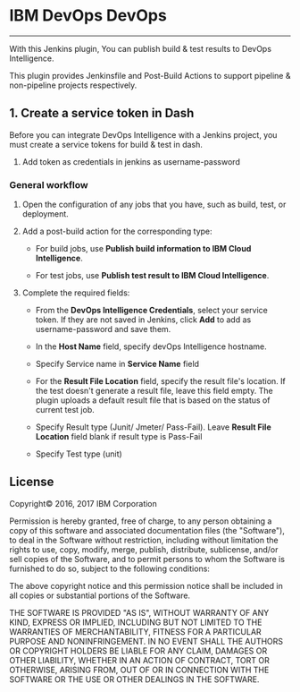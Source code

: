 # IBM DevOps DevOps

---

With this Jenkins plugin, You can publish build & test results to DevOps Intelligence.

This plugin provides Jenkinsfile and Post-Build Actions to support pipeline & non-pipeline projects respectively.

## 1. Create a service token in Dash

Before you can integrate DevOps Intelligence with a Jenkins project, you must create a service tokens for build & test in dash.

1. Add token as credentials in jenkins as username-password

### General workflow

1. Open the configuration of any jobs that you have, such as build, test, or deployment.

2. Add a post-build action for the corresponding type:

   * For build jobs, use **Publish build information to IBM Cloud Intelligence**.

   * For test jobs, use **Publish test result to IBM Cloud Intelligence**.

3. Complete the required fields:

   * From the **DevOps Intelligence Credentials**, select your service token. If they are not saved in Jenkins, click **Add** to add as username-password and save them. 

   * In the **Host Name** field, specify devOps Intelligence hostname.

   * Specify Service name in **Service Name** field

   * For the **Result File Location** field, specify the result file's location. If the test doesn't generate a result file, leave this field empty. The plugin uploads a default result file that is based on the status of current test job.

   * Specify Result type (Junit/ Jmeter/ Pass-Fail). Leave **Result File Location** field blank if result type is Pass-Fail
   
   * Specify Test type (unit)

## License

Copyright&copy; 2016, 2017 IBM Corporation

Permission is hereby granted, free of charge, to any person obtaining a copy of this software and associated documentation files (the "Software"), to deal in the Software without restriction, including without limitation the rights to use, copy, modify, merge, publish, distribute, sublicense, and/or sell copies of the Software, and to permit persons to whom the Software is furnished to do so, subject to the following conditions:

The above copyright notice and this permission notice shall be included in all copies or substantial portions of the Software.

THE SOFTWARE IS PROVIDED "AS IS", WITHOUT WARRANTY OF ANY KIND, EXPRESS OR IMPLIED, INCLUDING BUT NOT LIMITED TO THE WARRANTIES OF MERCHANTABILITY, FITNESS FOR A PARTICULAR PURPOSE AND NONINFRINGEMENT. IN NO EVENT SHALL THE AUTHORS OR COPYRIGHT HOLDERS BE LIABLE FOR ANY CLAIM, DAMAGES OR OTHER LIABILITY, WHETHER IN AN ACTION OF CONTRACT, TORT OR OTHERWISE, ARISING FROM, OUT OF OR IN CONNECTION WITH THE SOFTWARE OR THE USE OR OTHER DEALINGS IN THE SOFTWARE.
